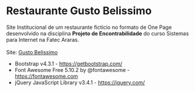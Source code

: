 # Restaurante Gusto Belissimo
Site Institucional de um restaurante fictício no formato de One Page desenvolvido na disciplina **Projeto de Encontrabilidade** do curso Sistemas para Internet na Fatec Araras.<br><br>
Site: [Gusto Belissimo](https://gustobelissimo.000webhostapp.com/)

- Bootstrap v4.3.1 - https://getbootstrap.com/
- Font Awesome Free 5.10.2 by @fontawesome - https://fontawesome.com
- jQuery JavaScript Library v3.4.1 - https://jquery.com/
